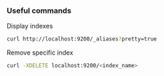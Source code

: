 ### Useful commands

Display indexes
```zsh
curl http://localhost:9200/_aliases?pretty=true
```

Remove specific index
```zsh
curl -XDELETE localhost:9200/<index_name>
```
